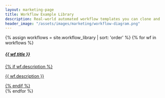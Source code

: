 ```yaml
---
layout: marketing-page
title: Workflow Example Library
description: Real-world automated workflow templates you can clone and adapt.
header_image: "/assets/images/marketing/workflow-diagram.png"
---
```


<div class="row row-cols-1 row-cols-md-2 row-cols-lg-3 g-4">
  {% assign workflows = site.workflow_library | sort: 'order' %}
  {% for wf in workflows %}
    <div class="col">
      <a href="{{ wf.url }}" class="text-decoration-none">
        <div class="card h-100 shadow-sm border-0">
          <div class="card-body">
            <h5 class="card-title fw-semibold mb-2 d-flex align-items-center gap-2"><i class="bi bi-bar-chart-steps fs-6" style="color:#3b82f6;"></i> {{ wf.title }}</h5>
            {% if wf.description %}
              <p class="card-text small text-muted">{{ wf.description }}</p>
            {% endif %}
          </div>
        </div>
      </a>
    </div>
  {% endfor %}
</div> 